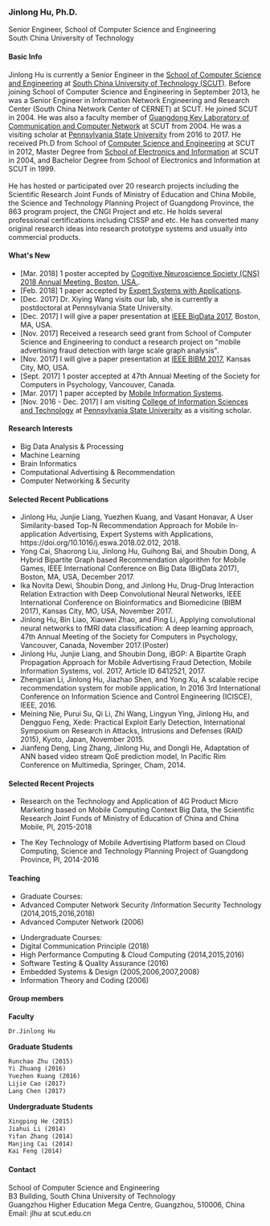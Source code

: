 
### Jinlong Hu, Ph.D.
Senior Engineer, School of Computer Science and Engineering <br>
South China University of Technology

 
#### Basic Info
Jinlong Hu is currently a Senior Engineer in the <a href="http://cs.scut.edu.cn/"> School of Computer Science and Engineering</a> at <a href="http://www.scut.edu.cn/">South China University of Technology (SCUT)</a>. Before joining School of Computer Science and Engineering in September 2013, he was a Senior Engineer in Information Network Engineering and Research Center (South China Network Center of CERNET) at SCUT. He joined SCUT in 2004. He was also a faculty member of <a href="http://ccnl.scut.edu.cn/">Guangdong Key Laboratory of Communication and Computer Network</a> at SCUT from 2004. He was a visiting scholar at <a href="http://www.psu.edu"> Pennsylvania State University</a> from 2016 to 2017. He received Ph.D from School of <a href="http://cs.scut.edu.cn/">Computer Science and Engineering</a> at SCUT in 2012, Master Degree from <a href="http://www.scut.edu.cn/ee/">School of Electronics and Information</a> at SCUT in 2004, and Bachelor Degree from School of Electronics and Information at SCUT in 1999.  
<br>
He has hosted or participated over 20 research projects including the Scientific Research Joint Funds of Ministry of Education and China Mobile, the Science and Technology Planning Project of Guangdong Province, the 863 program project, the CNGI Project and etc. He holds several professional certifications including CISSP and etc. He has converted many original research ideas into research prototype systems and usually into commercial products. 
 
#### What's New
<ul>
<li>[Mar. 2018] 1 poster accepted by <a href="https://www.cogneurosociety.org/annual-meeting/">Cognitive Neuroscience Society (CNS) 2018 Annual Meeting, Boston, USA.</a>.</li>
<li>[Feb. 2018] 1 paper accepted by <a href="https://www.journals.elsevier.com/expert-systems-with-applications"> Expert Systems with Applications</a>.</li>
<li>[Dec. 2017] Dr. Xiying Wang visits our lab, she is currently a postdoctoral at Pennsylvania State University.</li>
<li>[Dec. 2017] I will give a paper presentation at <a href="http://cci.drexel.edu/bigdata/bigdata2017/"> IEEE BigData 2017</a>, Boston, MA, USA.</li>
<li>[Nov. 2017] Received a research seed grant from School of Computer Science and Engineering to conduct a research project on "mobile advertising fraud detection with large scale graph analysis".</li>
<li>[Nov. 2017] I will give a paper presentation at <a href="https://muii.missouri.edu/bibm2017/"> IEEE BIBM 2017</a>, Kansas City, MO, USA.</li>
<li>[Sept. 2017] 1 poster accepted at 47th Annual Meeting of the Society for Computers in Psychology, Vancouver, Canada.</li>
<li>[Mar. 2017] 1 paper accepted by <a href="https://www.hindawi.com/journals/misy/2017/6412521/">Mobile Information Systems</a>.</li>
<li>[Nov. 2016 - Dec. 2017] I am visiting <a href="https://ist.psu.edu/"> College of Information Sciences and Technology</a> at <a href="http://www.psu.edu">Pennsylvania State University</a> as a visiting scholar.</li>
</ul>

 
#### Research Interests

<ul>
<li>Big Data Analysis & Processing</li>
<li>Machine Learning</li>
<li>Brain Informatics</li>
<li>Computational Advertising & Recommendation</li>
<li>Computer Networking & Security</li>
</ul>

#### Selected Recent Publications

<ul>
<li>Jinlong Hu, Junjie Liang, Yuezhen Kuang, and Vasant Honavar, A User Similarity-based Top-N Recommendation Approach for Mobile In-application Advertising, Expert Systems with Applications, https://doi.org/10.1016/j.eswa.2018.02.012, 2018.</li>
<li>Yong Cai, Shaorong Liu, Jinlong Hu, Guihong Bai, and Shoubin Dong, A Hybrid Bipartite Graph based Recommendation algorithm for Mobile Games, IEEE International Conference on Big Data (BigData 2017), Boston, MA, USA, December 2017.</li>
<li>Ika Novita Dewi, Shoubin Dong, and Jinlong Hu, Drug-Drug Interaction Relation Extraction with Deep Convolutional Neural Networks, IEEE International Conference on Bioinformatics and Biomedicine (BIBM 2017), Kansas City, MO, USA, November 2017.</li>
<li>Jinlong Hu, Bin Liao, Xiaowei Zhao, and Ping Li, Applying convolutional neural networks to fMRI data classification: A deep learning approach, 47th Annual Meeting of the Society for Computers in Psychology, Vancouver, Canada, November 2017.(Poster)</li>
<li>Jinlong Hu, Junjie Liang, and Shoubin Dong, iBGP: A Bipartite Graph Propagation Approach for Mobile Advertising Fraud Detection, Mobile Information Systems, vol. 2017, Article ID 6412521, 2017. </li>
<li>Zhengxian Li, Jinlong Hu, Jiazhao Shen, and Yong Xu, A scalable recipe recommendation system for mobile application, In 2016 3rd International Conference on Information Science and Control Engineering (ICISCE), IEEE, 2016.</li>
<li>Meining Nie, Purui Su, Qi Li, Zhi Wang, Lingyun Ying, Jinlong Hu, and Dengguo Feng, Xede: Practical Exploit Early Detection, International Symposium on Research in Attacks, Intrusions and Defenses (RAID 2015), Kyoto, Japan, November 2015.</li>
<li>Jianfeng Deng, Ling Zhang, Jinlong Hu, and Dongli He, Adaptation of ANN based video stream QoE prediction model, In Pacific Rim Conference on Multimedia, Springer, Cham, 2014.</li>
</ul>

#### Selected Recent Projects

<ul>
<li>Research on the Technology and Application of 4G Product Micro Marketing based on Mobile Computing Context Big Data, the Scientific Research Joint Funds of Ministry of Education of China and China Mobile, PI, 2015-2018
</li></ul>

<ul>
<li>The Key Technology of Mobile Advertising Platform based on Cloud Computing, Science and Technology Planning Project of Guangdong Province, PI, 2014-2016
</li></ul>



#### Teaching
<ul>
<li>Graduate Courses:</li>
<li>Advanced Computer Network Security /Information Security Technology (2014,2015,2016,2018)</li>
<li>Advanced Computer Network (2006)</li>
</ul>

<ul>
<li>Undergraduate Courses:</li>
<li>Digital Communication Principle (2018)</li>
<li>High Performance Computing & Cloud Computing (2014,2015,2016)</li> 
<li>Software Testing & Quality Assurance (2016)</li>
<li>Embedded Systems & Design (2005,2006,2007,2008)</li>
<li>Information Theory and Coding (2006)
</li></ul>

#### Group members
**Faculty**

```markdown
Dr.Jinlong Hu
```

**Graduate Students**  
  
```markdown
Runchao Zhu (2015) 
Yi Zhuang (2016) 
Yuezhen Kuang (2016) 
Lijie Cao (2017) 
Lang Chen (2017)
```

**Undergraduate Students**  
  
```markdown
Xingping He (2015)
Jiahui Li (2014)
Yifan Zhang (2014)
Manjing Cai (2014)
Kai Feng (2014)
```

#### Contact
School of Computer Science and Engineering<br>
B3 Building, South China University of Technology<br>
Guangzhou Higher Education Mega Centre, Guangzhou, 510006, China <br>
Email: jlhu at scut.edu.cn 




